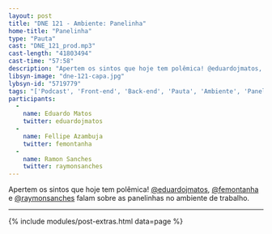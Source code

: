 ```yaml
---
layout: post
title: "DNE 121 - Ambiente: Panelinha"
home-title: "Panelinha"
type: "Pauta"
cast: "DNE_121_prod.mp3"
cast-length: "41803494"
cast-time: "57:58"
description: "Apertem os sintos que hoje tem polêmica! @eduardojmatos, @femontanha e @raymonsanches falam sobre as panelinhas no ambiente de trabalho."
libsyn-image: "dne-121-capa.jpg"
lybsyn-id: "5719779"
tags: "['Podcast', 'Front-end', 'Back-end', 'Pauta', 'Ambiente', 'Panelinha']"
participants:
  -
    name: Eduardo Matos
    twitter: eduardojmatos
  -
    name: Fellipe Azambuja
    twitter: femontanha
  -
    name: Ramon Sanches
    twitter: raymonsanches
---
```


Apertem os sintos que hoje tem polêmica! [@eduardojmatos](http://twitter.com/eduardojmatos), [@femontanha](https://twitter.com/femontanha) e [@raymonsanches](https://twitter.com/raymonsanches) falam sobre as panelinhas no ambiente de trabalho.

---

{% include modules/post-extras.html data=page %}
